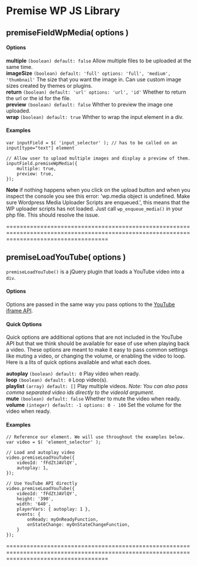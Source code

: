# Premise WP JS Library #

## premiseFieldWpMedia( options ) ##

#### Options ####

**multiple** `(boolean) default: false` Allow multiple files to be uploaded at the same time.  
**imageSize** `(boolean) default: 'full' options: 'full', 'medium', 'thumbnail'` The size that you want the image in. Can use custom image sizes created by themes or plugins.  
**return** `(boolean) default: 'url' options: 'url', 'id'` Whether to return the url or the id for the file.  
**preview** `(boolean) default: false` Whther to preview the image one uploaded.  
**wrap** `(boolean) default: true` Whther to wrap the input element in a div.  

#### Examples ####

```JS
var inputField = $( 'input_selector' ); // has to be called on an input[type="text"] element

// Allow user to upload multiple images and display a preview of them.
inputField.premiseWpMedia({
	multiple: true,
	preview: true,
});
```

**Note** if nothing happens when you click on the upload button and when you inspect the console you see this error: 'wp.media object is undefined. Make sure Wordpress Media Uploader Scripts are enqueued.', this means that the WP uploader scripts has not loaded. Just call `wp_enqueue_media()` in your php file. This should resolve the issue.

==========================================================================================================================================

## premiseLoadYouTube( options ) ##

`premiseLoadYouTube()` is a jQuery plugin that loads a YouTube video into a `div`. 

#### Options ####

Options are passed in the same way you pass options to the [YouTube iframe API](https://developers.google.com/youtube/iframe_api_reference).

#### Quick Options ####

Quick options are additional options that are not included in the YouTube API but that we think should be available for ease of use when playing back a video. These options are meant to make it easy to pass common settings like muting a video, or changing the volume, or enabling the video to loop. Here is a lits of quick options available and what each does.

**autoplay** `(boolean) default: 0` Play video when ready.  
**loop** `(boolean) default: 0` Loop video(s).  
**playlist** `(array) default: []` Play multiple videos. *Note: You can also pass comma separated video ids directly to the videoId argument.*  
**mute** `(boolean) default: false` Whether to mute the video when ready.  
**volume** `(integer) default: -1 options: 0 - 100` Set the volume for the video when ready.  

#### Examples ####

```JS
// Reference our element. We will use throughout the examples below.
var video = $( 'element_selector' );

// Load and autoplay video
video.premiseLoadYouTube({
	videoId: 'fFdZtJAVlQY', 
	autoplay: 1, 
});

// Use YouTube API directly
video.premiseLoadYouTube({
	videoId: 'fFdZtJAVlQY',
	height: '390', 
	width: '640', 
	playerVars: { autoplay: 1 }, 
	events: {
		onReady: myOnReadyFunction,
		onStateChange: myOnStateChangeFunction,
	}
});
```

==========================================================================================================================================